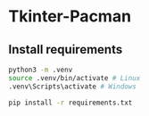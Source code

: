 # Tkinter-Pacman

## Install requirements

```bash
python3 -m .venv
source .venv/bin/activate # Linux
.venv\Scripts\activate # Windows

pip install -r requirements.txt
```
